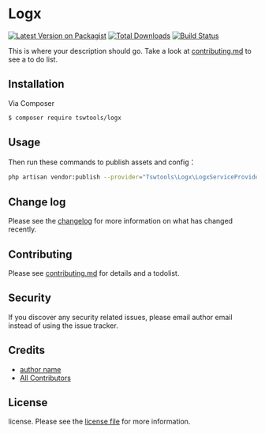 # Logx

[![Latest Version on Packagist][ico-version]][link-packagist]
[![Total Downloads][ico-downloads]][link-downloads]
[![Build Status][ico-travis]][link-travis]


This is where your description should go. Take a look at [contributing.md](contributing.md) to see a to do list.

## Installation

Via Composer

``` bash
$ composer require tswtools/logx
```

## Usage
Then run these commands to publish assets and config：
``` bash
php artisan vendor:publish --provider="Tswtools\Logx\LogxServiceProvider" 
```

## Change log

Please see the [changelog](changelog.md) for more information on what has changed recently.

## Contributing

Please see [contributing.md](contributing.md) for details and a todolist.

## Security

If you discover any security related issues, please email author email instead of using the issue tracker.

## Credits

- [author name][link-author]
- [All Contributors][link-contributors]

## License

license. Please see the [license file](license.md) for more information.

[ico-version]: https://img.shields.io/packagist/v/tswtools/logx.svg?style=flat-square
[ico-downloads]: https://img.shields.io/packagist/dt/tswtools/logx.svg?style=flat-square
[ico-travis]: https://img.shields.io/travis/tswtools/logx/master.svg?style=flat-square
[ico-styleci]: https://styleci.io/repos/12345678/shield

[link-packagist]: https://packagist.org/packages/tswtools/logx
[link-downloads]: https://packagist.org/packages/tswtools/logx
[link-travis]: https://travis-ci.org/tswtools/logx
[link-styleci]: https://styleci.io/repos/12345678
[link-author]: https://github.com/tswtools
[link-contributors]: ../../contributors
